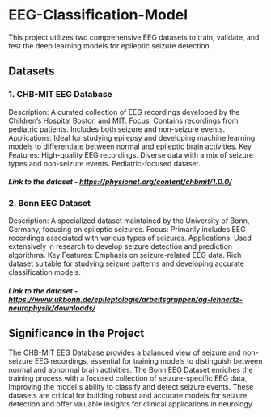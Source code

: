 # EEG-Classification-Model
This project utilizes two comprehensive EEG datasets to train, validate, and test the deep learning models for epileptic seizure detection.

## Datasets
### 1. CHB-MIT EEG Database
Description: A curated collection of EEG recordings developed by the Children’s Hospital Boston and MIT.
Focus: 
Contains recordings from pediatric patients.
Includes both seizure and non-seizure events.
Applications: Ideal for studying epilepsy and developing machine learning models to differentiate between normal and epileptic brain activities.
Key Features:
High-quality EEG recordings.
Diverse data with a mix of seizure types and non-seizure events.
Pediatric-focused dataset.
##### Link to the dataset - https://physionet.org/content/chbmit/1.0.0/
### 2. Bonn EEG Dataset
Description: A specialized dataset maintained by the University of Bonn, Germany, focusing on epileptic seizures.
Focus:
Primarily includes EEG recordings associated with various types of seizures.
Applications: Used extensively in research to develop seizure detection and prediction algorithms.
Key Features:
Emphasis on seizure-related EEG data.
Rich dataset suitable for studying seizure patterns and developing accurate classification models.
##### Link to the dataset - https://www.ukbonn.de/epileptologie/arbeitsgruppen/ag-lehnertz-neurophysik/downloads/
## Significance in the Project
The CHB-MIT EEG Database provides a balanced view of seizure and non-seizure EEG recordings, essential for training models to distinguish between normal and abnormal brain activities.
The Bonn EEG Dataset enriches the training process with a focused collection of seizure-specific EEG data, improving the model's ability to classify and detect seizure events.
These datasets are critical for building robust and accurate models for seizure detection and offer valuable insights for clinical applications in neurology.
